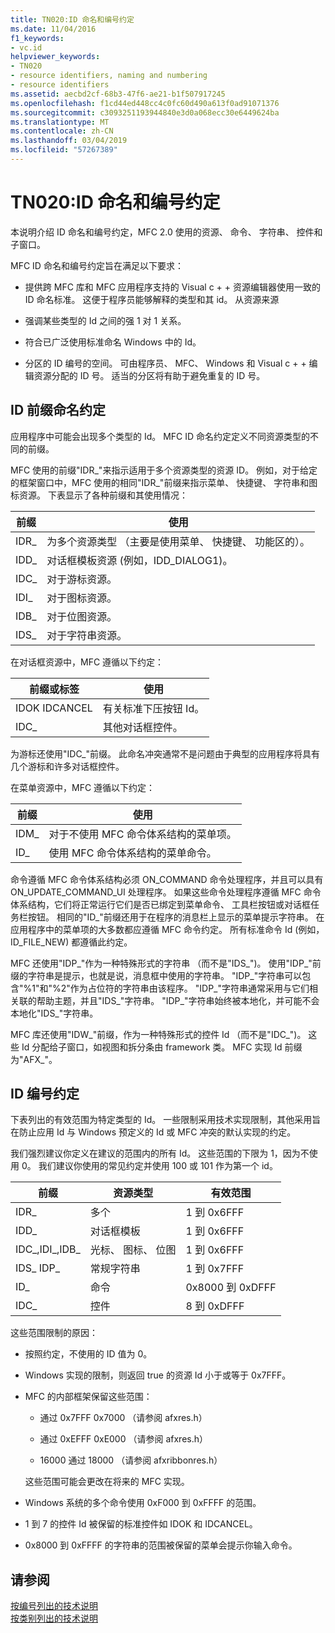 ```yaml
---
title: TN020:ID 命名和编号约定
ms.date: 11/04/2016
f1_keywords:
- vc.id
helpviewer_keywords:
- TN020
- resource identifiers, naming and numbering
- resource identifiers
ms.assetid: aecbd2cf-68b3-47f6-ae21-b1f507917245
ms.openlocfilehash: f1cd44ed448cc4c0fc60d490a613f0ad91071376
ms.sourcegitcommit: c3093251193944840e3d0a068ecc30e6449624ba
ms.translationtype: MT
ms.contentlocale: zh-CN
ms.lasthandoff: 03/04/2019
ms.locfileid: "57267389"
---
```

# <a name="tn020-id-naming-and-numbering-conventions"></a>TN020:ID 命名和编号约定

本说明介绍 ID 命名和编号约定，MFC 2.0 使用的资源、 命令、 字符串、 控件和子窗口。

MFC ID 命名和编号约定旨在满足以下要求：

- 提供跨 MFC 库和 MFC 应用程序支持的 Visual c + + 资源编辑器使用一致的 ID 命名标准。 这便于程序员能够解释的类型和其 id。 从资源来源

- 强调某些类型的 Id 之间的强 1 对 1 关系。

- 符合已广泛使用标准命名 Windows 中的 Id。

- 分区的 ID 编号的空间。 可由程序员、 MFC、 Windows 和 Visual c + + 编辑资源分配的 ID 号。 适当的分区将有助于避免重复的 ID 号。

## <a name="the-id-prefix-naming-convention"></a>ID 前缀命名约定

应用程序中可能会出现多个类型的 Id。 MFC ID 命名约定定义不同资源类型的不同的前缀。

MFC 使用的前缀"IDR_"来指示适用于多个资源类型的资源 ID。 例如，对于给定的框架窗口中，MFC 使用的相同"IDR_"前缀来指示菜单、 快捷键、 字符串和图标资源。 下表显示了各种前缀和其使用情况：

|前缀|使用|
|------------|---------|
|IDR_|为多个资源类型 （主要是使用菜单、 快捷键、 功能区的）。|
|IDD_|对话框模板资源 (例如，IDD_DIALOG1)。|
|IDC_|对于游标资源。|
|IDI_|对于图标资源。|
|IDB_|对于位图资源。|
|IDS_|对于字符串资源。|

在对话框资源中，MFC 遵循以下约定：

|前缀或标签|使用|
|---------------------|---------|
|IDOK IDCANCEL|有关标准下压按钮 Id。|
|IDC_|其他对话框控件。|

为游标还使用"IDC_"前缀。 此命名冲突通常不是问题由于典型的应用程序将具有几个游标和许多对话框控件。

在菜单资源中，MFC 遵循以下约定：

|前缀|使用|
|------------|---------|
|IDM_|对于不使用 MFC 命令体系结构的菜单项。|
|ID_|使用 MFC 命令体系结构的菜单命令。|

命令遵循 MFC 命令体系结构必须 ON_COMMAND 命令处理程序，并且可以具有 ON_UPDATE_COMMAND_UI 处理程序。 如果这些命令处理程序遵循 MFC 命令体系结构，它们将正常运行它们是否已绑定到菜单命令、 工具栏按钮或对话框任务栏按钮。 相同的"ID_"前缀还用于在程序的消息栏上显示的菜单提示字符串。 在应用程序中的菜单项的大多数都应遵循 MFC 命令约定。 所有标准命令 Id (例如，ID_FILE_NEW) 都遵循此约定。

MFC 还使用"IDP_"作为一种特殊形式的字符串 （而不是"IDS_")。 使用"IDP_"前缀的字符串是提示，也就是说，消息框中使用的字符串。 "IDP_"字符串可以包含"%1"和"%2"作为占位符的字符串由该程序。 "IDP_"字符串通常采用与它们相关联的帮助主题，并且"IDS_"字符串。 "IDP_"字符串始终被本地化，并可能不会本地化"IDS_"字符串。

MFC 库还使用"IDW_"前缀，作为一种特殊形式的控件 Id （而不是"IDC_")。 这些 Id 分配给子窗口，如视图和拆分条由 framework 类。 MFC 实现 Id 前缀为"AFX_"。

## <a name="the-id-numbering-convention"></a>ID 编号约定

下表列出的有效范围为特定类型的 Id。 一些限制采用技术实现限制，其他采用旨在防止应用 Id 与 Windows 预定义的 Id 或 MFC 冲突的默认实现的约定。

我们强烈建议你定义在建议的范围内的所有 Id。 这些范围的下限为 1，因为不使用 0。 我们建议你使用的常见约定并使用 100 或 101 作为第一个 id。

|前缀|资源类型|有效范围|
|------------|-------------------|-----------------|
|IDR_|多个|1 到 0x6FFF|
|IDD_|对话框模板|1 到 0x6FFF|
|IDC_,IDI_,IDB_|光标、 图标、 位图|1 到 0x6FFF|
|IDS_ IDP_|常规字符串|1 到 0x7FFF|
|ID_|命令|0x8000 到 0xDFFF|
|IDC_|控件|8 到 0xDFFF|

这些范围限制的原因：

- 按照约定，不使用的 ID 值为 0。

- Windows 实现的限制，则返回 true 的资源 Id 小于或等于 0x7FFF。

- MFC 的内部框架保留这些范围：

  - 通过 0x7FFF 0x7000 （请参阅 afxres.h）

  - 通过 0xEFFF 0xE000 （请参阅 afxres.h）

  - 16000 通过 18000 （请参阅 afxribbonres.h）

  这些范围可能会更改在将来的 MFC 实现。

- Windows 系统的多个命令使用 0xF000 到 0xFFFF 的范围。

- 1 到 7 的控件 Id 被保留的标准控件如 IDOK 和 IDCANCEL。

- 0x8000 到 0xFFFF 的字符串的范围被保留的菜单会提示你输入命令。

## <a name="see-also"></a>请参阅

[按编号列出的技术说明](../mfc/technical-notes-by-number.md)<br/>
[按类别列出的技术说明](../mfc/technical-notes-by-category.md)
